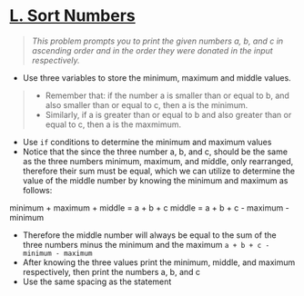 # [L. Sort Numbers](https://codeforces.com/group/6uhngucRCe/contest/429334/problem/L)
> *This problem prompts you to print the given numbers a, b, and c in ascending order and in the order they were donated in the input respectively.*

+ Use three variables to store the minimum, maximum and middle values.
> + Remember that: if the number a is smaller than or equal to b, and also smaller than or equal to c, then a is the minimum.
> + Similarly, if a is greater than or equal to b and also greater than or equal to c, then a is the maxmimum.

+ Use ```if``` conditions to determine the minimum and maximum values
+ Notice that the since the three number a, b, and c, should be the same as the three numbers minimum, maximum, and middle, only rearranged, therefore their sum must be equal, which we can utilize to determine the value of the middle number by knowing the minimum and maximum as follows:

minimum + maximum + middle = a + b + c
middle = a + b + c - maximum - minimum 

+ Therefore the middle number will always be equal to the sum of the three numbers minus the minimum and the maximum ```a + b + c - minimum - maximum```
+ After knowing the three values print the minimum, middle, and maximum respectively, then print the numbers a, b, and c
+ Use the same spacing as the statement